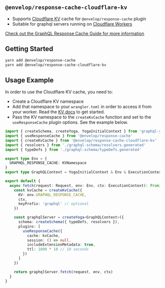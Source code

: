 ## `@envelop/response-cache-cloudflare-kv`

- Supports [Cloudflare KV](https://developers.cloudflare.com/kv/) cache for
  `@envelop/response-cache` plugin
- Suitable for graphql servers running on [Cloudflare Workers](https://workers.cloudflare.com/)

[Check out the GraphQL Response Cache Guide for more information](https://envelop.dev/docs/guides/adding-a-graphql-response-cache)

## Getting Started

```bash
yarn add @envelop/response-cache
yarn add @envelop/response-cache-cloudflare-kv
```

## Usage Example

In order to use the Cloudflare KV cache, you need to:

- Create a Cloudflare KV namespace
- Add that namespace to your `wrangler.toml` in order to access it from your worker. Read the
  [KV docs](https://developers.cloudflare.com/kv/get-started/) to get started.
- Pass the KV namespace to the `createKvCache` function and set to the `useResponseCache` plugin
  options. See the example below.

```ts
import { createSchema, createYoga, YogaInitialContext } from 'graphql-yoga'
import { useResponseCache } from '@envelop/response-cache'
import { createKvCache } from '@envelop/response-cache-cloudflare-kv'
import { resolvers } from './graphql-schema/resolvers.generated'
import { typeDefs } from './graphql-schema/typeDefs.generated'

export type Env = {
  GRAPHQL_RESPONSE_CACHE: KVNamespace
}
export type GraphQLContext = YogaInitialContext & Env & ExecutionContext

export default {
  async fetch(request: Request, env: Env, ctx: ExecutionContext): Promise<Response> {
    const kvCache = createKvCache({
      KV: env.GRAPHQL_RESPONSE_CACHE,
      ctx,
      keyPrefix: 'graphql' // optional
    })

    const graphqlServer = createYoga<GraphQLContext>({
      schema: createSchema({ typeDefs, resolvers }),
      plugins: [
        useResponseCache({
          cache: kvCache,
          session: () => null,
          includeExtensionMetadata: true,
          ttl: 1000 * 10 // 10 seconds
        })
      ]
    })

    return graphqlServer.fetch(request, env, ctx)
  }
}
```
